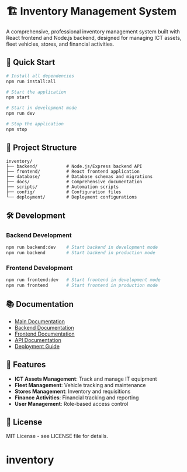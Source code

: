 # 🏗️ Inventory Management System

A comprehensive, professional inventory management system built with React frontend and Node.js backend, designed for managing ICT assets, fleet vehicles, stores, and financial activities.

## 🚀 Quick Start

```bash
# Install all dependencies
npm run install:all

# Start the application
npm start

# Start in development mode
npm run dev

# Stop the application
npm stop
```

## 📁 Project Structure

```
inventory/
├── backend/           # Node.js/Express backend API
├── frontend/          # React frontend application
├── database/          # Database schemas and migrations
├── docs/              # Comprehensive documentation
├── scripts/           # Automation scripts
├── config/            # Configuration files
└── deployment/        # Deployment configurations
```

## 🛠️ Development

### Backend Development
```bash
npm run backend:dev    # Start backend in development mode
npm run backend        # Start backend in production mode
```

### Frontend Development
```bash
npm run frontend:dev   # Start frontend in development mode
npm run frontend       # Start frontend in production mode
```

## 📚 Documentation

- [Main Documentation](docs/README.md)
- [Backend Documentation](backend/README.md)
- [Frontend Documentation](frontend/README.md)
- [API Documentation](docs/api/)
- [Deployment Guide](docs/deployment/)

## 🎯 Features

- **ICT Assets Management**: Track and manage IT equipment
- **Fleet Management**: Vehicle tracking and maintenance
- **Stores Management**: Inventory and requisitions
- **Finance Activities**: Financial tracking and reporting
- **User Management**: Role-based access control

## 📄 License

MIT License - see LICENSE file for details.
# inventory
